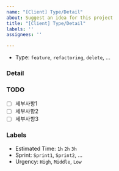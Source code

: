 ```yaml
---
name: "[Client] Type/Detail"
about: Suggest an idea for this project
title: "[Client] Type/Detail"
labels: ''
assignees: ''

---
```


- Type: `feature`, `refactoring`, `delete`, ...

### Detail

### TODO
- [ ] 세부사항1
- [ ] 세부사항2
- [ ] 세부사항3

### Labels
- Estimated Time: `1h` `2h` `3h`
- Sprint: `Sprint1`, `Sprint2`, ...
- Urgency: `High`, `Middle`, `Low`
